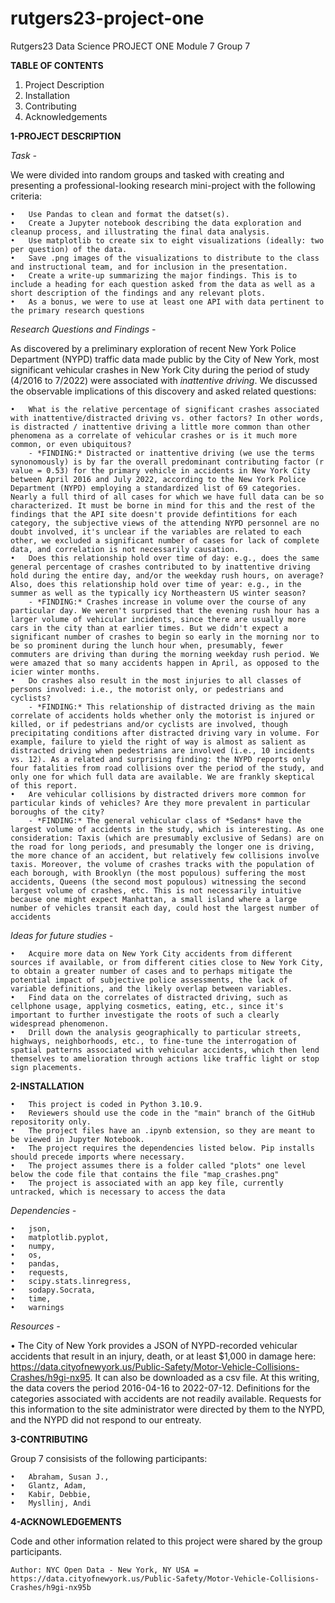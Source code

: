 # rutgers23-project-one
Rutgers23 Data Science PROJECT ONE Module 7 Group 7


**TABLE OF CONTENTS**
1. Project Description
2. Installation
3. Contributing
4. Acknowledgements


**1-PROJECT DESCRIPTION**

*Task -*

We were divided into random groups and tasked with creating and presenting a professional-looking research mini-project with the following criteria:

    •	Use Pandas to clean and format the datset(s).
    •	Create a Jupyter notebook describing the data exploration and cleanup process, and illustrating the final data analysis.
    •	Use matplotlib to create six to eight visualizations (ideally: two per question) of the data.
    •	Save .png images of the visualizations to distribute to the class and instructional team, and for inclusion in the presentation.
    •	Create a write-up summarizing the major findings. This is to include a heading for each question asked from the data as well as a short description of the findings and any relevant plots.
    •	As a bonus, we were to use at least one API with data pertinent to the primary research questions


*Research Questions and Findings -*

As discovered by a preliminary exploration of recent New York Police Department (NYPD) traffic data made public by the City of New York, most significant vehicular crashes in New York City during the period of study (4/2016 to 7/2022) were associated with *inattentive driving*. We discussed the observable implications of this discovery and asked related questions:

    •	What is the relative percentage of significant crashes associated with inattentive/distracted driving vs. other factors? In other words, is distracted / inattentive driving a little more common than other phenomena as a correlate of vehicular crashes or is it much more common, or even ubiquitous?
        - *FINDING:* Distracted or inattentive driving (we use the terms synonomously) is by far the overall predominant contributing factor (r value = 0.53) for the primary vehicle in accidents in New York City between April 2016 and July 2022, according to the New York Police Department (NYPD) employing a standardized list of 69 categories. Nearly a full third of all cases for which we have full data can be so characterized. It must be borne in mind for this and the rest of the findings that the API site doesn't provide defintitions for each category, the subjective views of the attending NYPD personnel are no doubt involved, it's unclear if the variables are related to each other, we excluded a significant number of cases for lack of complete data, and correlation is not necessarily causation.
    •	Does this relationship hold over time of day: e.g., does the same general percentage of crashes contributed to by inattentive driving hold during the entire day, and/or the weekday rush hours, on average? Also, does this relationship hold over time of year: e.g., in the summer as well as the typically icy Northeastern US winter season?
        - *FINDING:* Crashes increase in volume over the course of any particular day. We weren't surprised that the evening rush hour has a larger volume of vehicular incidents, since there are usually more cars in the city than at earlier times. But we didn't expect a significant number of crashes to begin so early in the morning nor to be so prominent during the lunch hour when, presumably, fewer commuters are driving than during the morning weekday rush period. We were amazed that so many accidents happen in April, as opposed to the icier winter months.
    •	Do crashes also result in the most injuries to all classes of persons involved: i.e., the motorist only, or pedestrians and cyclists?
        - *FINDING:* This relationship of distracted driving as the main correlate of accidents holds whether only the motorist is injured or killed, or if pedestrians and/or cyclists are involved, though precipitating conditions after distracted driving vary in volume. For example, failure to yield the right of way is almost as salient as distracted driving when pedestrians are involved (i.e., 10 incidents vs. 12). As a related and surprising finding: the NYPD reports only four fatalities from road collisions over the period of the study, and only one for which full data are available. We are frankly skeptical of this report.
    •	Are vehicular collisions by distracted drivers more common for particular kinds of vehicles? Are they more prevalent in particular boroughs of the city?
        - *FINDING:* The general vehicular class of *Sedans* have the largest volume of accidents in the study, which is interesting. As one consideration: Taxis (which are presumably exclusive of Sedans) are on the road for long periods, and presumably the longer one is driving, the more chance of an accident, but relatively few collisions involve taxis. Moreover, the volume of crashes tracks with the population of each borough, with Brooklyn (the most populous) suffering the most accidents, Queens (the second most populous) witnessing the second largest volume of crashes, etc. This is not necessarily intuitive because one might expect Manhattan, a small island where a large number of vehicles transit each day, could host the largest number of accidents

*Ideas for future studies -*

    •	Acquire more data on New York City accidents from different sources if available, or from different cities close to New York City, to obtain a greater number of cases and to perhaps mitigate the potential impact of subjective police assessments, the lack of variable definitions, and the likely overlap between variables.
    •	Find data on the correlates of distracted driving, such as cellphone usage, applying cosmetics, eating, etc., since it's important to further investigate the roots of such a clearly widespread phenomenon.
    •	Drill down the analysis geographically to particular streets, highways, neighborhoods, etc., to fine-tune the interrogation of spatial patterns associated with vehicular accidents, which then lend themselves to amelioration through actions like traffic light or stop sign placements.


**2-INSTALLATION**

    •	This project is coded in Python 3.10.9.
    •	Reviewers should use the code in the "main" branch of the GitHub repositority only.
    •	The project files have an .ipynb extension, so they are meant to be viewed in Jupyter Notebook.
    •	The project requires the dependencies listed below. Pip installs should precede imports where necessary.
    •	The project assumes there is a folder called "plots" one level below the code file that contains the file "map_crashes.png"
    •	The project is associated with an app key file, currently untracked, which is necessary to access the data
  
*Dependencies -*

    •	json,
    •	matplotlib.pyplot,
    •	numpy,
    •	os,
    •	pandas,
    •	requests,
    •	scipy.stats.linregress,
    •	sodapy.Socrata,
    •	time,
    •	warnings

*Resources -* 

   •	The City of New York provides a JSON of NYPD-recorded vehicular accidents that result in an injury, death, or at least $1,000 in damage here: https://data.cityofnewyork.us/Public-Safety/Motor-Vehicle-Collisions-Crashes/h9gi-nx95. It can also be downloaded as a csv file. At this writing, the data covers the period 2016-04-16 to 2022-07-12. Definitions for the categories associated with accidents are not readily available. Requests for this information to the site administrator were directed by them to the NYPD, and the NYPD did not respond to our entreaty.


**3-CONTRIBUTING**

Group 7 consisists of the following participants:

    •	Abraham, Susan J.,
    •	Glantz, Adam,
    •	Kabir, Debbie,
    •	Mysllinj, Andi


**4-ACKNOWLEDGEMENTS**

Code and other information related to this project were shared by the group participants.

    Author: NYC Open Data - New York, NY USA = https://data.cityofnewyork.us/Public-Safety/Motor-Vehicle-Collisions-Crashes/h9gi-nx95b